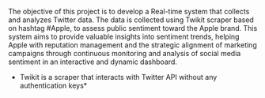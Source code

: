 The objective of this project is to develop a Real-time system that collects and analyzes Twitter data. The data is collected using Twikit scraper based on hashtag #Apple, to assess public sentiment toward the Apple brand. 
This system aims to provide valuable insights into sentiment trends, helping Apple with reputation management and the strategic alignment of marketing campaigns through continuous monitoring and analysis of social media sentiment in an interactive and dynamic dashboard.

* Twikit is a scraper that interacts with Twitter API without any authentication keys*
